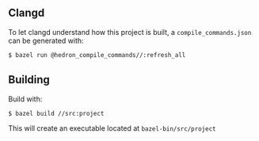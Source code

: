 ## Clangd

To let clangd understand how this project is built, a `compile_commands.json`
can be generated with:

```sh 
$ bazel run @hedron_compile_commands//:refresh_all
```

## Building

Build with:

```sh 
$ bazel build //src:project
```

This will create an executable located at `bazel-bin/src/project`

